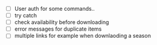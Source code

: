 - [ ] User auth for some commands..
- [ ] try catch 
- [ ] check availability before downloading 
- [ ] error messages for duplicate items
- [ ] multiple links for example when downlaoding a season 
